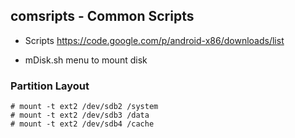 ## comsripts - Common Scripts

* Scripts 
     https://code.google.com/p/android-x86/downloads/list

* mDisk.sh 
     menu to mount disk


### Partition Layout

```
# mount -t ext2 /dev/sdb2 /system
# mount -t ext2 /dev/sdb3 /data
# mount -t ext2 /dev/sdb4 /cache
```

















